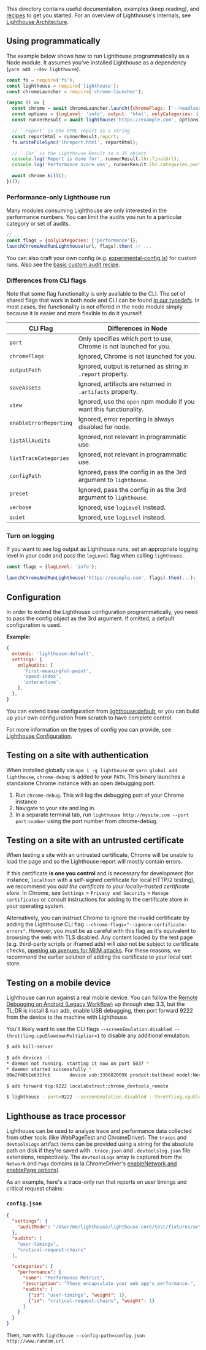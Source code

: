 This directory contains useful documentation, examples (keep reading),
and [recipes](./recipes/) to get you started. For an overview of Lighthouse's
internals, see [Lighthouse Architecture](architecture.md).

## Using programmatically

The example below shows how to run Lighthouse programmatically as a Node module. It
assumes you've installed Lighthouse as a dependency (`yarn add --dev lighthouse`).

```javascript
const fs = require('fs');
const lighthouse = require('lighthouse');
const chromeLauncher = require('chrome-launcher');

(async () => {
  const chrome = await chromeLauncher.launch({chromeFlags: ['--headless']});
  const options = {logLevel: 'info', output: 'html', onlyCategories: ['performance'], port: chrome.port};
  const runnerResult = await lighthouse('https://example.com', options);

  // `.report` is the HTML report as a string
  const reportHtml = runnerResult.report;
  fs.writeFileSync('lhreport.html', reportHtml);

  // `.lhr` is the Lighthouse Result as a JS object
  console.log('Report is done for', runnerResult.lhr.finalUrl);
  console.log('Performance score was', runnerResult.lhr.categories.performance.score * 100);

  await chrome.kill();
})();
```

### Performance-only Lighthouse run

Many modules consuming Lighthouse are only interested in the performance numbers.
You can limit the audits you run to a particular category or set of audits.

```js
// ...
const flags = {onlyCategories: ['performance']};
launchChromeAndRunLighthouse(url, flags).then( // ...
```

You can also craft your own config (e.g. [experimental-config.js](https://github.com/GoogleChrome/lighthouse/blob/master/lighthouse-core/config/experimental-config.js)) for custom runs. Also see the [basic custom audit recipe](https://github.com/GoogleChrome/lighthouse/tree/master/docs/recipes/custom-audit).

### Differences from CLI flags

Note that some flag functionality is only available to the CLI. The set of shared flags that work in both node and CLI can be found [in our typedefs](https://github.com/GoogleChrome/lighthouse/blob/888bd6dc9d927a734a8e20ea8a0248baa5b425ed/typings/externs.d.ts#L82-L119). In most cases, the functionality is not offered in the node module simply because it is easier and more flexible to do it yourself.

| CLI Flag | Differences in Node |
| - | - |
| `port` | Only specifies which port to use, Chrome is not launched for you. |
| `chromeFlags` | Ignored, Chrome is not launched for you. |
| `outputPath` | Ignored, output is returned as string in `.report` property. |
| `saveAssets` | Ignored, artifacts are returned in `.artifacts` property. |
| `view` | Ignored, use the `open` npm module if you want this functionality. |
| `enableErrorReporting` | Ignored, error reporting is always disabled for node. |
| `listAllAudits` | Ignored, not relevant in programmatic use. |
| `listTraceCategories` | Ignored, not relevant in programmatic use. |
| `configPath` | Ignored, pass the config in as the 3rd argument to `lighthouse`. |
| `preset` | Ignored, pass the config in as the 3rd argument to `lighthouse`. |
| `verbose` | Ignored, use `logLevel` instead. |
| `quiet` | Ignored, use `logLevel` instead. |

### Turn on logging

If you want to see log output as Lighthouse runs, set an appropriate logging level in your code and pass
the `logLevel` flag when calling `lighthouse`.

```javascript
const flags = {logLevel: 'info'};

launchChromeAndRunLighthouse('https://example.com', flags).then(...);
```

## Configuration
In order to extend the Lighthouse configuration programmatically, you need to pass the config object as the 3rd argument. If omitted, a default configuration is used.

**Example:**
```js
{
  extends: 'lighthouse:default',
  settings: {
    onlyAudits: [
      'first-meaningful-paint',
      'speed-index',
      'interactive',
    ],
  },
}
```

You can extend base configuration from [lighthouse:default](https://github.com/GoogleChrome/lighthouse/blob/master/lighthouse-core/config/default-config.js), or you can build up your own configuration from scratch to have complete control.

For more information on the types of config you can provide, see [Lighthouse Configuration](https://github.com/GoogleChrome/lighthouse/blob/master/docs/configuration.md).

## Testing on a site with authentication

When installed globally via `npm i -g lighthouse` or `yarn global add lighthouse`,
`chrome-debug` is added to your `PATH`. This binary launches a standalone Chrome
instance with an open debugging port.

1. Run `chrome-debug`. This will log the debugging port of your Chrome instance
1. Navigate to your site and log in.
1. In a separate terminal tab, run `lighthouse http://mysite.com --port port-number` using the port number from chrome-debug.

## Testing on a site with an untrusted certificate

When testing a site with an untrusted certificate, Chrome will be unable to load the page and so the Lighthouse report will mostly contain errors.

If this certificate **is one you control** and is necessary for development (for instance, `localhost` with a self-signed certificate for local HTTP/2 testing), we recommend you _add the certificate to your locally-trusted certificate store_. In Chrome, see `Settings` > `Privacy and Security` > `Manage certificates` or consult instructions for adding to the certificate store in your operating system.

Alternatively, you can instruct Chrome to ignore the invalid certificate by adding the Lighthouse CLI flag `--chrome-flags="--ignore-certificate-errors"`. However, you must be as careful with this flag as it's equivalent to browsing the web with TLS disabled. Any content loaded by the test page (e.g. third-party scripts or iframed ads) will *also* not be subject to certificate checks, [opening up avenues for MitM attacks](https://www.chromium.org/Home/chromium-security/education/tls#TOC-What-security-properties-does-TLS-give-me-). For these reasons, we recommend the earlier solution of adding the certificate to your local cert store.

## Testing on a mobile device

Lighthouse can run against a real mobile device. You can follow the [Remote Debugging on Android (Legacy Workflow)](https://developer.chrome.com/devtools/docs/remote-debugging-legacy) up through step 3.3, but the TL;DR is install & run adb, enable USB debugging, then port forward 9222 from the device to the machine with Lighthouse.

You'll likely want to use the CLI flags `--screenEmulation.disabled --throttling.cpuSlowdownMultiplier=1` to disable any additional emulation.

```sh
$ adb kill-server

$ adb devices -l
* daemon not running. starting it now on port 5037 *
* daemon started successfully *
00a2fd8b1e631fcb       device usb:335682009X product:bullhead model:Nexus_5X device:bullhead

$ adb forward tcp:9222 localabstract:chrome_devtools_remote

$ lighthouse --port=9222 --screenEmulation.disabled --throttling.cpuSlowdownMultiplier=1 https://example.com
```

## Lighthouse as trace processor

Lighthouse can be used to analyze trace and performance data collected from other tools (like WebPageTest and ChromeDriver). The `traces` and `devtoolsLogs` artifact items can be provided using a string for the absolute path on disk if they're saved with `.trace.json` and `.devtoolslog.json` file extensions, respectively. The `devtoolsLogs` array is captured from the `Network` and `Page` domains (a la ChromeDriver's [enableNetwork and enablePage options](https://sites.google.com/a/chromium.org/chromedriver/capabilities#TOC-perfLoggingPrefs-object)).

As an example, here's a trace-only run that reports on user timings and critical request chains:

### `config.json`

```json
{
  "settings": {
    "auditMode": "/User/me/lighthouse/lighthouse-core/test/fixtures/artifacts/perflog/",
  },
  "audits": [
    "user-timings",
    "critical-request-chains"
  ],

  "categories": {
    "performance": {
      "name": "Performance Metrics",
      "description": "These encapsulate your web app's performance.",
      "audits": [
        {"id": "user-timings", "weight": 1},
        {"id": "critical-request-chains", "weight": 1}
      ]
    }
  }
}
```

Then, run with: `lighthouse --config-path=config.json http://www.random.url`
